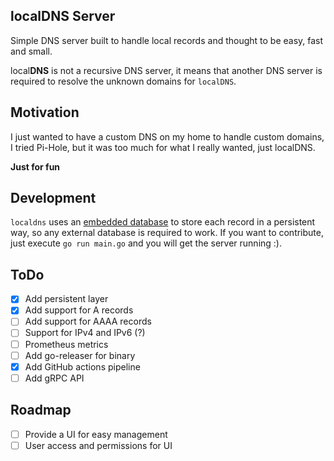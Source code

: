 ## localDNS Server

Simple DNS server built to handle local records and thought to be easy, fast and small.

local**DNS** is not a recursive DNS server, it means that another DNS server is required to resolve the unknown domains for `localDNS`.

## Motivation

I just wanted to have a custom DNS on my home to handle custom domains, I tried Pi-Hole, but it was too much for what I really wanted, just localDNS.

**Just for fun**

## Development

`localdns` uses an [embedded database](https://github.com/akrylysov/pogreb) to store each record in a persistent way, so any external database is required to work.
If you want to contribute, just execute `go run main.go` and you will get the server running :).

## ToDo

- [x] Add persistent layer
- [x] Add support for A records
- [ ] Add support for AAAA records
- [ ] Support for IPv4 and IPv6 (?)
- [ ] Prometheus metrics
- [ ] Add go-releaser for binary
- [x] Add GitHub actions pipeline
- [ ] Add gRPC API

## Roadmap

- [ ] Provide a UI for easy management
- [ ] User access and permissions for UI
